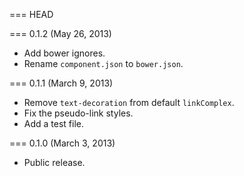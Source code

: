 === HEAD

=== 0.1.2 (May 26, 2013)

* Add bower ignores.
* Rename `component.json` to `bower.json`.

=== 0.1.1 (March 9, 2013)

* Remove `text-decoration` from default `linkComplex`.
* Fix the pseudo-link styles.
* Add a test file.

=== 0.1.0 (March 3, 2013)

* Public release.
